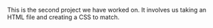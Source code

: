 This is the second project we have worked on. It involves us taking an HTML file and creating a CSS to match.
